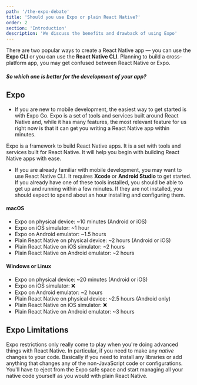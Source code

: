 ```yaml
---
path: '/the-expo-debate'
title: 'Should you use Expo or plain React Native?'
order: 2
section: 'Introduction'
description: 'We discuss the benefits and drawback of using Expo'
---
```


There are two popular ways to create a React Native app — you can use the **Expo CLI** or you can use the **React Native CLI**. Planning to build a cross-platform app, you may get confused between React Native or Expo.

##### So which one is better for the development of your app?

## Expo

- If you are new to mobile development, the easiest way to get started is with Expo Go. Expo is a set of tools and services built around React Native and, while it has many features, the most relevant feature for us right now is that it can get you writing a React Native app within minutes.

Expo is a framework to build React Native apps. It is a set with tools and services built for React Native. It will help you begin with building React Native apps with ease.

- If you are already familiar with mobile development, you may want to use React Native CLI. It requires **Xcode** or **Android Studio** to get started. If you already have one of these tools installed, you should be able to get up and running within a few minutes. If they are not installed, you should expect to spend about an hour installing and configuring them.

#### macOS

- Expo on physical device: ~10 minutes (Android or iOS)
- Expo on iOS simulator: ~1 hour
- Expo on Android emulator: ~1.5 hours
- Plain React Native on physical device: ~2 hours (Android or iOS)
- Plain React Native on iOS simulator: ~2 hours
- Plain React Native on Android emulator: ~2 hours

#### Windows or Linux

- Expo on physical device: ~20 minutes (Android or iOS)
- Expo on iOS simulator: ❌
- Expo on Android emulator: ~2 hours
- Plain React Native on physical device: ~2.5 hours (Android only)
- Plain React Native on iOS simulator: ❌
- Plain React Native on Android emulator: ~3 hours

## Expo Limitations

Expo restrictions only really come to play when you're doing advanced things with React Native. In particular, if you need to make any _native_ changes to your code. Basically if you need to install any libraries or add anything that changes any of the non-JavaScript code or configurations. You'll have to eject from the Expo safe space and start managing all your native code yourself as you would with plain React Native.
